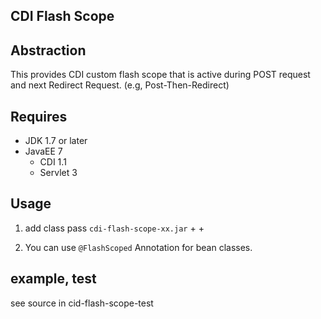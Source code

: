 CDI Flash Scope
-----------------

## Abstraction

This provides CDI custom flash scope that is active during POST request and next Redirect Request.
(e.g, Post-Then-Redirect)

## Requires

+ JDK 1.7 or later
+ JavaEE 7
    + CDI 1.1
    + Servlet 3

## Usage

1. add class pass `cdi-flash-scope-xx.jar`
    + 
    +

2. You can use `@FlashScoped` Annotation for bean classes.

## example, test
see source in cid-flash-scope-test 

